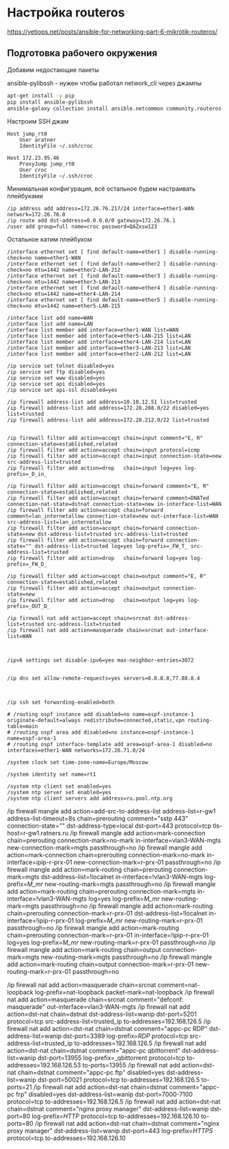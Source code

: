 # Настройка routeros

https://yetiops.net/posts/ansible-for-networking-part-6-mikrotik-routeros/


## Подготовка рабочего окружения

Добавим недостающие пакеты

ansible-pylibssh - нужен чтобы работал network_cli через джампы

```bash
apt-get install -y pip
pip install ansible-pylibssh
ansible-galaxy collection install ansible.netcommon community.routeros

```

Настроим SSH джам

```
Host jump_rt0
    User aratner
    IdentityFile ~/.ssh/croc

Host 172.23.95.46
    ProxyJump jump_rt0
    User croc
    IdentityFile ~/.ssh/croc
```

Минимальная конфигурация, всё остальное будем настраивать плейбуками

```
/ip address add address=172.26.76.217/24 interface=ether1-WAN network=172.26.76.0
/ip route add dst-address=0.0.0.0/0 gateway=172.26.76.1
/user add group=full name=croc password=QAZxsw123

```

Остальное катим плейбуком

```
/interface ethernet set [ find default-name=ether1 ] disable-running-check=no name=ether1-WAN
/interface ethernet set [ find default-name=ether2 ] disable-running-check=no mtu=1442 name=ether2-LAN-212
/interface ethernet set [ find default-name=ether3 ] disable-running-check=no mtu=1442 name=ether3-LAN-213
/interface ethernet set [ find default-name=ether4 ] disable-running-check=no mtu=1442 name=ether4-LAN-214
/interface ethernet set [ find default-name=ether5 ] disable-running-check=no mtu=1442 name=ether5-LAN-215

/interface list add name=WAN
/interface list add name=LAN
/interface list member add interface=ether1-WAN list=WAN
/interface list member add interface=ether5-LAN-215 list=LAN
/interface list member add interface=ether4-LAN-214 list=LAN
/interface list member add interface=ether3-LAN-213 list=LAN
/interface list member add interface=ether2-LAN-212 list=LAN

/ip service set telnet disabled=yes
/ip service set ftp disabled=yes
/ip service set www disabled=yes
/ip service set api disabled=yes
/ip service set api-ssl disabled=yes

/ip firewall address-list add address=10.10.12.51 list=trusted
/ip firewall address-list add address=172.28.208.0/22 disabled=yes list=trusted
/ip firewall address-list add address=172.28.212.0/22 list=trusted


/ip firewall filter add action=accept chain=input comment="E, R" connection-state=established,related
/ip firewall filter add action=accept chain=input protocol=icmp
/ip firewall filter add action=accept chain=input connection-state=new src-address-list=trusted
/ip firewall filter add action=drop   chain=input log=yes log-prefix=_D_in_

/ip firewall filter add action=accept chain=forward comment="E, R" connection-state=established,related
/ip firewall filter add action=accept chain=forward comment=DNATed connection-nat-state=dstnat connection-state=new in-interface-list=WAN
/ip firewall filter add action=accept chain=forward comment=lan_internetallow connection-state=new out-interface-list=WAN src-address-list=lan_internetallow
/ip firewall filter add action=accept chain=forward connection-state=new dst-address-list=trusted src-address-list=trusted
/ip firewall filter add action=accept chain=forward connection-state="" dst-address-list=trusted log=yes log-prefix=_FW_T_ src-address-list=trusted
/ip firewall filter add action=drop   chain=forward log=yes log-prefix=_FW_D_

/ip firewall filter add action=accept chain=output comment="E, R" connection-state=established,related
/ip firewall filter add action=accept chain=output connection-state=new
/ip firewall filter add action=drop   chain=output log=yes log-prefix=_OUT_D_

/ip firewall nat add action=accept chain=srcnat dst-address-list=trusted src-address-list=trusted
/ip firewall nat add action=masquerade chain=srcnat out-interface-list=WAN



/ipv6 settings set disable-ipv6=yes max-neighbor-entries=3072


/ip dns set allow-remote-requests=yes servers=8.8.8.8,77.88.8.4



/ip ssh set forwarding-enabled=both

# /routing ospf instance add disabled=no name=ospf-instance-1 originate-default=always redistribute=connected,static,vpn routing-table=main
# /routing ospf area add disabled=no instance=ospf-instance-1 name=ospf-area-1
# /routing ospf interface-template add area=ospf-area-1 disabled=no interfaces=ether1-WAN networks=172.26.71.0/24

/system clock set time-zone-name=Europe/Moscow

/system identity set name=rt1

/system ntp client set enabled=yes
/system ntp server set enabled=yes
/system ntp client servers add address=ru.pool.ntp.org

```

/ip firewall mangle add action=add-src-to-address-list address-list=r-gw1 address-list-timeout=8s chain=prerouting comment="sstp 443" connection-state="" dst-address-type=local dst-port=443 protocol=tcp tls-host=r-gw1.ratners.ru
/ip firewall mangle add action=mark-connection chain=prerouting connection-mark=no-mark in-interface=vlan3-WAN-mgts new-connection-mark=mgts passthrough=no
/ip firewall mangle add action=mark-connection chain=prerouting connection-mark=no-mark in-interface=ipip-r-prx-01 new-connection-mark=r-prx-01 passthrough=no
/ip firewall mangle add action=mark-routing chain=prerouting connection-mark=mgts dst-address-list=!localnet in-interface=!vlan3-WAN-mgts log-prefix=_M_mr_ new-routing-mark=mgts passthrough=no
/ip firewall mangle add action=mark-routing chain=prerouting connection-mark=mgts in-interface=!vlan3-WAN-mgts log=yes log-prefix=_M_mr_ new-routing-mark=mgts passthrough=no
/ip firewall mangle add action=mark-routing chain=prerouting connection-mark=r-prx-01 dst-address-list=!localnet in-interface=!ipip-r-prx-01 log-prefix=_M_mr_ new-routing-mark=r-prx-01 passthrough=no
/ip firewall mangle add action=mark-routing chain=prerouting connection-mark=r-prx-01 in-interface=!ipip-r-prx-01 log=yes log-prefix=_M_mr_ new-routing-mark=r-prx-01 passthrough=no
/ip firewall mangle add action=mark-routing chain=output connection-mark=mgts new-routing-mark=mgts passthrough=no
/ip firewall mangle add action=mark-routing chain=output connection-mark=r-prx-01 new-routing-mark=r-prx-01 passthrough=no

/ip firewall nat add action=masquerade chain=srcnat comment=nat-loopback log-prefix=nat-loopback packet-mark=nat-loopback
/ip firewall nat add action=masquerade chain=srcnat comment="defconf: masquerade" out-interface=vlan3-WAN-mgts
/ip firewall nat add action=dst-nat chain=dstnat dst-address-list=wanip dst-port=5201 protocol=tcp src-address-list=trusted_ip to-addresses=192.168.126.5
/ip firewall nat add action=dst-nat chain=dstnat comment="appc-pc RDP" dst-address-list=wanip dst-port=3389 log-prefix=_RDP_ protocol=tcp src-address-list=trusted_ip to-addresses=192.168.126.5
/ip firewall nat add action=dst-nat chain=dstnat comment="appc-pc qbittorrent" dst-address-list=wanip dst-port=13955 log-prefix=_qbittorrent protocol=tcp to-addresses=192.168.126.53 to-ports=13955
/ip firewall nat add action=dst-nat chain=dstnat comment="appc-pc ftp" disabled=yes dst-address-list=wanip dst-port=50021 protocol=tcp to-addresses=192.168.126.5 to-ports=21
/ip firewall nat add action=dst-nat chain=dstnat comment="appc-pc frp" disabled=yes dst-address-list=wanip dst-port=7000-7100 protocol=tcp to-addresses=192.168.126.5
/ip firewall nat add action=dst-nat chain=dstnat comment="nginx proxy manager" dst-address-list=wanip dst-port=80 log-prefix=_HTTP_ protocol=tcp to-addresses=192.168.126.10 to-ports=80
/ip firewall nat add action=dst-nat chain=dstnat comment="nginx proxy manager" dst-address-list=wanip dst-port=443 log-prefix=_HTTPS_ protocol=tcp to-addresses=192.168.126.10